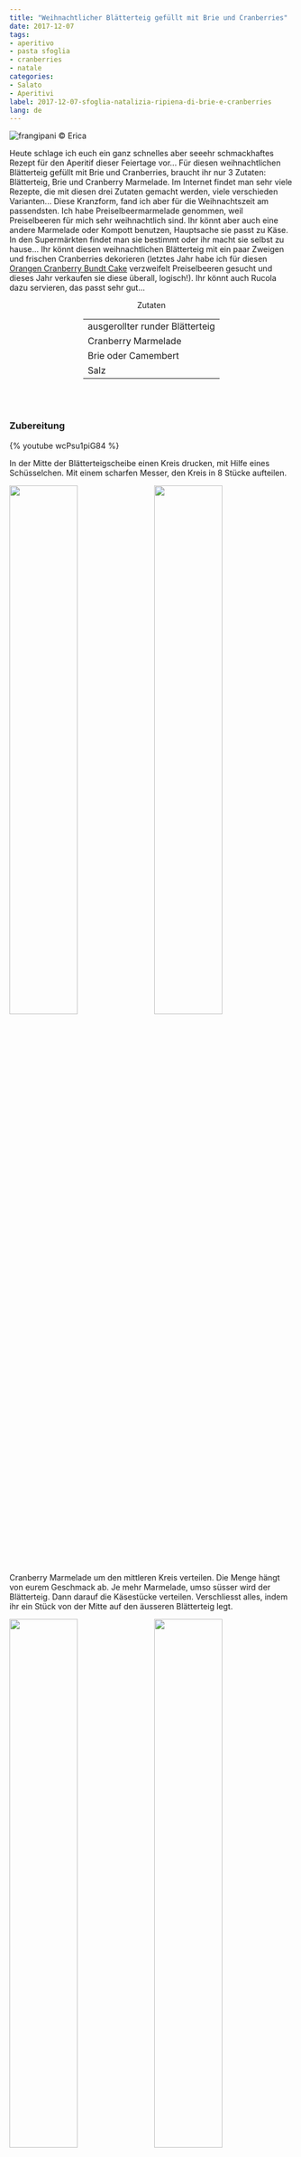 ```yaml
---
title: "Weihnachtlicher Blätterteig gefüllt mit Brie und Cranberries"
date: 2017-12-07
tags:
- aperitivo
- pasta sfoglia
- cranberries
- natale
categories:
- Salato
- Aperitivi
label: 2017-12-07-sfoglia-natalizia-ripiena-di-brie-e-cranberries
lang: de
---
```

![](../2017-12-07-sfoglia-natalizia-ripiena-di-brie-e-cranberries/header.jpg "frangipani © Erica")

Heute schlage ich euch ein ganz schnelles aber seeehr schmackhaftes Rezept für den Aperitif dieser Feiertage vor... Für diesen weihnachtlichen Blätterteig gefüllt mit Brie und Cranberries, braucht ihr nur 3 Zutaten: Blätterteig, Brie und Cranberry Marmelade. Im Internet findet man sehr viele Rezepte, die mit diesen drei Zutaten gemacht werden, viele verschieden Varianten... Diese Kranzform, fand ich aber für die Weihnachtszeit am passendsten. Ich habe Preiselbeermarmelade genommen, weil Preiselbeeren für mich sehr weihnachtlich sind. Ihr könnt aber auch eine andere Marmelade oder Kompott benutzen, Hauptsache sie passt zu Käse. In den Supermärkten findet man sie bestimmt oder ihr macht sie selbst zu hause... Ihr könnt diesen weihnachtlichen Blätterteig mit ein paar Zweigen und frischen Cranberries dekorieren (letztes Jahr habe ich für diesen <a href="https://frangipani.raiano.ch/2016-12-12-ciambella-arancia-e-cranberries-de/" target="_blank">Orangen Cranberry Bundt Cake</a> verzweifelt Preiselbeeren gesucht und dieses Jahr verkaufen sie diese überall, logisch!). Ihr könnt auch Rucola dazu servieren, das passt sehr gut...

<div id="wrapper" style="text-align: center">
  <div id="yourdiv" style="display: inline-block;">
    <div class="ingredients">
      <div class="ingredients-title">Zutaten</div>
           <table>
        <tbody>
          <tr>
            <td>ausgerollter runder Blätterteig</td>
          </tr>
          <tr>
            <td>Cranberry Marmelade</td>
          </tr>
          <tr>
            <td>Brie oder Camembert</td>
          </tr>
          <tr>
            <td>Salz</td>
          </tr>
        </tbody>
      </table>
      <br></br>
    </div>
  </div>
</div>


<h3>
  <font color="grey">
    <i class="fa fa-cogs"></i>
  </font> Zubereitung
</h3>

{% youtube wcPsu1piG84 %}

In der Mitte der Blätterteigscheibe einen Kreis drucken, mit Hilfe eines Schüsselchen. Mit einem scharfen Messer, den Kreis in 8 Stücke aufteilen.
<p>
  <div style="width: 100%; margin-bottom: ">
    <img style="float: left; width: 49%; margin-right: 1%" src="../2017-12-07-sfoglia-natalizia-ripiena-di-brie-e-cranberries/cerchio.jpg" alt="" title="frangipani © Erica" />
    <img style="float: left; width: 49%; margin-left: 1%" src="../2017-12-07-sfoglia-natalizia-ripiena-di-brie-e-cranberries/stella.jpg" alt="" title="frangipani © Erica" />
    <div style="clear: both"></div>
  </div>
</p>

Cranberry Marmelade um den mittleren Kreis verteilen. Die Menge hängt von eurem Geschmack ab. Je mehr Marmelade, umso süsser wird der Blätterteig. Dann darauf die Käsestücke verteilen. Verschliesst alles, indem ihr ein Stück von der Mitte auf den äusseren Blätterteig legt.
<p>
  <div style="width: 100%; margin-bottom: ">
    <img style="float: left; width: 49%; margin-right: 1%" src="../2017-12-07-sfoglia-natalizia-ripiena-di-brie-e-cranberries/chiudere.jpg" alt="" title="frangipani © Erica" />
    <img style="float: left; width: 49%; margin-left: 1%" src="../2017-12-07-sfoglia-natalizia-ripiena-di-brie-e-cranberries/teglia.jpg" alt="" title="frangipani © Erica" />
    <div style="clear: both"></div>
  </div>
</p>

Der weihnachtliche Blätterteig kommt für 20min in den vorgeheizten Ofen bei 210°C Ober- und Unterhitze oder bis der Blätterteig eine schöne Farbe hat. Salzen und sofort servieren, schön warm...
![](../2017-12-07-sfoglia-natalizia-ripiena-di-brie-e-cranberries/risultato1.jpg "frangipani © Erica")

![](../2017-12-07-sfoglia-natalizia-ripiena-di-brie-e-cranberries/risultato2.jpg "frangipani © Erica")

![](../2017-12-07-sfoglia-natalizia-ripiena-di-brie-e-cranberries/risultato3.jpg "frangipani © Erica")

![](../2017-12-07-sfoglia-natalizia-ripiena-di-brie-e-cranberries/risultato4.jpg "frangipani © Erica")

<h4>Buon appetito
  <font color="red">
    <i class="fa fa-smile-o"></i>
  </font>
</h4>
